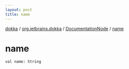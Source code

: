 ```yaml
---
layout: post
title: name
---
```

[dokka](../../index.md) / [org.jetbrains.dokka](../index.md) / [DocumentationNode](index.md) / [name](name.md)

# name

```
val name: String
```
